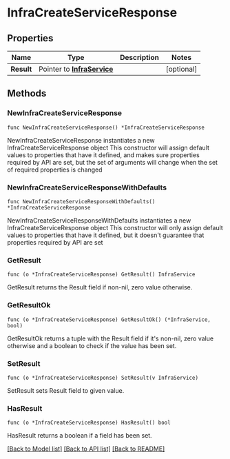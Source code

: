# InfraCreateServiceResponse

## Properties

Name | Type | Description | Notes
------------ | ------------- | ------------- | -------------
**Result** | Pointer to [**InfraService**](InfraService.md) |  | [optional] 

## Methods

### NewInfraCreateServiceResponse

`func NewInfraCreateServiceResponse() *InfraCreateServiceResponse`

NewInfraCreateServiceResponse instantiates a new InfraCreateServiceResponse object
This constructor will assign default values to properties that have it defined,
and makes sure properties required by API are set, but the set of arguments
will change when the set of required properties is changed

### NewInfraCreateServiceResponseWithDefaults

`func NewInfraCreateServiceResponseWithDefaults() *InfraCreateServiceResponse`

NewInfraCreateServiceResponseWithDefaults instantiates a new InfraCreateServiceResponse object
This constructor will only assign default values to properties that have it defined,
but it doesn't guarantee that properties required by API are set

### GetResult

`func (o *InfraCreateServiceResponse) GetResult() InfraService`

GetResult returns the Result field if non-nil, zero value otherwise.

### GetResultOk

`func (o *InfraCreateServiceResponse) GetResultOk() (*InfraService, bool)`

GetResultOk returns a tuple with the Result field if it's non-nil, zero value otherwise
and a boolean to check if the value has been set.

### SetResult

`func (o *InfraCreateServiceResponse) SetResult(v InfraService)`

SetResult sets Result field to given value.

### HasResult

`func (o *InfraCreateServiceResponse) HasResult() bool`

HasResult returns a boolean if a field has been set.


[[Back to Model list]](../README.md#documentation-for-models) [[Back to API list]](../README.md#documentation-for-api-endpoints) [[Back to README]](../README.md)


